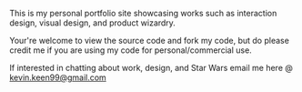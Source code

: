 This is my personal portfolio site showcasing works such as interaction design, visual design, and product wizardry.

Your're welcome to view the source code and fork my code, but do please credit me if you are using my code for personal/commercial use.

If interested in chatting about work, design, and Star Wars email me here @
kevin.keen99@gmail.com


